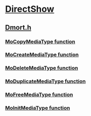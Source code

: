 # [DirectShow](../_dshow/index.md)
## [Dmort.h](index.md)
### [MoCopyMediaType function](../dmort/nf-dmort-mocopymediatype.md)
### [MoCreateMediaType function](../dmort/nf-dmort-mocreatemediatype.md)
### [MoDeleteMediaType function](../dmort/nf-dmort-modeletemediatype.md)
### [MoDuplicateMediaType function](../dmort/nf-dmort-moduplicatemediatype.md)
### [MoFreeMediaType function](../dmort/nf-dmort-mofreemediatype.md)
### [MoInitMediaType function](../dmort/nf-dmort-moinitmediatype.md)
